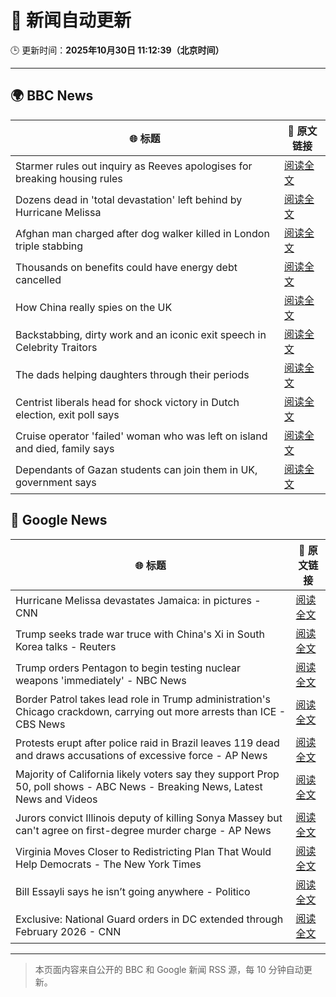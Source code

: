 # 🧠 新闻自动更新

🕒 更新时间：**2025年10月30日 11:12:39（北京时间）**

---

## 🌍 BBC News

| 🌐 标题 | 🔗 原文链接 |
|--------|-------------|
| Starmer rules out inquiry as Reeves apologises for breaking housing rules | [阅读全文](https://www.bbc.com/news/articles/cd04d0yxnrvo?at_medium=RSS&at_campaign=rss) |
| Dozens dead in 'total devastation' left behind by Hurricane Melissa | [阅读全文](https://www.bbc.com/news/articles/cy0kvrnyy4wo?at_medium=RSS&at_campaign=rss) |
| Afghan man charged after dog walker killed in London triple stabbing | [阅读全文](https://www.bbc.com/news/articles/c2lp7wx740go?at_medium=RSS&at_campaign=rss) |
| Thousands on benefits could have energy debt cancelled | [阅读全文](https://www.bbc.com/news/articles/c4gpzynky88o?at_medium=RSS&at_campaign=rss) |
| How China really spies on the UK | [阅读全文](https://www.bbc.com/news/articles/cgr4xpyrkdqo?at_medium=RSS&at_campaign=rss) |
| Backstabbing, dirty work and an iconic exit speech in Celebrity Traitors | [阅读全文](https://www.bbc.com/news/articles/c98n7k67y95o?at_medium=RSS&at_campaign=rss) |
| The dads helping daughters through their periods | [阅读全文](https://www.bbc.com/news/articles/cy8v5xn8gdvo?at_medium=RSS&at_campaign=rss) |
| Centrist liberals head for shock victory  in Dutch election, exit poll says | [阅读全文](https://www.bbc.com/news/articles/cpwvy4w875vo?at_medium=RSS&at_campaign=rss) |
| Cruise operator 'failed' woman who was left on island and died, family says | [阅读全文](https://www.bbc.com/news/articles/cwyndvj3640o?at_medium=RSS&at_campaign=rss) |
| Dependants of Gazan students can join them in UK, government says | [阅读全文](https://www.bbc.com/news/articles/cly91lj9y47o?at_medium=RSS&at_campaign=rss) |

## 📰 Google News

| 🌐 标题 | 🔗 原文链接 |
|--------|-------------|
| Hurricane Melissa devastates Jamaica: in pictures - CNN | [阅读全文](https://news.google.com/rss/articles/CBMiqwFBVV95cUxOaUVhZzZ4WWNscU50NEF5TVROOEZZUWQteEhWRHBQdk9HR3BrOEpyYlItUi1zaUpDY28xYWhfVGhRVEo1MnRSanl0UjJERkdDYkU3M2tNT0ZZekRTRF9XQU84ak1Ya090ZEctM0RhUjhJS193VzdWWFVyU05WTlVJNjZtWTVXdkRBUTUtSWhDRDdLQUluTkhoemNFZWhXX3RBZ0xONHoyY25ZX3M?oc=5) |
| Trump seeks trade war truce with China's Xi in South Korea talks - Reuters | [阅读全文](https://news.google.com/rss/articles/CBMiqgFBVV95cUxNRUN6ajZWR1MxcEY1VUpYNjVtYTFKM2g2ZkFqcmZubVJKTXZ2bHF3dkRWSVl4cXJJdXBBUkZxLUNmNkpoaWxYeHVQOHBkS1pfZ3hIdHkzN05fSU9CTERNZ1EyTDk0VGJUYUFjRENFVURTdWNhVjIxb0RQQ25qS0NfZnQtamhIZ1pld1FUbFJCeC1jSEpVT2laeHhKcE1ocUpBRVFTTkZNXzkxZw?oc=5) |
| Trump orders Pentagon to begin testing nuclear weapons 'immediately' - NBC News | [阅读全文](https://news.google.com/rss/articles/CBMiwwFBVV95cUxQMEZnTm4yNG1yOWg0X1pfSDFkSUdTNkR3bVNaWjQ0cU5sRlgzZWdDTENmQ3RkZjRoaUc1ck41SmY0OGI5UW5qTHhkSDhXaGE5STFWMW1UaUdNNWs0VG9wOXA4M2QtaVpSZ1dhYWxBMF92TnBJNW9LNXFSMnAwdEp0eUd1c0xWZE1iY0JJbGZPRjhnS3pTYmhERkRBcDR1M0NrdVpZUkpqU3ZHbEhtaGtPUGgybEJZenMtdWhyV0ZtSVpjMTDSAVZBVV95cUxPNGROdUV3ZmFmRVh5RTUzbmZzR0pwdkNscEJNaWYzVWFyQUFPa2U4QXE2NWxhQWJKTVhud2RmNG5LUkFQbVFxcW5KRlJUZDhZTHhRRm00Zw?oc=5) |
| Border Patrol takes lead role in Trump administration's Chicago crackdown, carrying out more arrests than ICE - CBS News | [阅读全文](https://news.google.com/rss/articles/CBMiqAFBVV95cUxNUkN3WlNqZjEwbE9mSzZ4TVpvUjJkQlFGNzhYS3JHSmNMTGZpS2NPZkt0ZVJQR3dVT21BNGRPU29TdDBKaU1tVTRpdjFqaS1NcWRQN3FacEpJdjAwNzNib0JmTmR4ZXlnTEpWYTNWZXZQNjItM3dqMkVEUm4wOTNNc29BVVBKVzJsSHIyeThNRDZNM0VEOGM1M3ROUEdCeW9jYXN2Qm05Rm_SAa4BQVVfeXFMUGYtckI2OEY1QVpXY3NQZG03cVN2VTZGODl5alNZMVF5OFB4YmkzVWdSa0VIeVdWVWd1SXJMUEFNN0c2Z0gxaW1kRjl3NnMwUnBCU045YmVWTnVZX2dvNkNVbVFJR1k1WFN0emFmMld3SXhGQkUxYThwWWUzNy15a2x2bF9RQnY5Ung4UEhyZnZXYWs4OGtaQ0tmX25IU2lZMmVNZjN2QzF6RHBIbU1n?oc=5) |
| Protests erupt after police raid in Brazil leaves 119 dead and draws accusations of excessive force - AP News | [阅读全文](https://news.google.com/rss/articles/CBMihwFBVV95cUxQNmVmaFF1STlNWkVzb3U0V2pKWmoxTVB1YVE0alAxUlFBMVVWUVFKMHhzelRRM2gzR0kxV2RBQWhBRGRkWXMxMV9XRVk4cm1OWFFMZWdUV3c4NmFEYk9ENlRjWnBnRWhfajloVVZrWFQxTkVJUUFGbHNLclY4S1BsQVVhVmxaQjg?oc=5) |
| Majority of California likely voters say they support Prop 50, poll shows - ABC News - Breaking News, Latest News and Videos | [阅读全文](https://news.google.com/rss/articles/CBMipwFBVV95cUxOY2tHUnpTR3Z5T3hFbXJnVzZpRnZCS3ZXM3k1Sm9GVUNnU1dXcWRMTlI1SXpCMmkwMTRBRy1TNndMWWhsUzZvLUxYSGJBakVYWGFEd01Ud3BIdHF3VlhqSC1lMklZaEpyVmJmUE5pTzlVcDQxdTFSek4zU1paQi1qdWhHS1ZDME9TdnNZdlhlWmh2YVdVZ1BPVFhoRGxjRm4tOTZYaGxlUdIBrAFBVV95cUxPeldEdkpORGFqdThRWHdKQlBvVl9RWEU2V0RiVTBOWEpNXzFzdHZlT3dtaUJhcDEzaC02ZTBFNUpmR0pPWEZzRWc2RmxlejQ1UFVVRTQwQUVIaEJ0RTgwVU9fMUh2dWlZQWpRMVdTd0dlYmlpbEJKeWRUY2l5bnAtZnJRb2VteUZjREdMZEoxcGJqdHVaOFVNUVpkWkJKNXVLZzBuM3NDS1JlNWpD?oc=5) |
| Jurors convict Illinois deputy of killing Sonya Massey but can't agree on first-degree murder charge - AP News | [阅读全文](https://news.google.com/rss/articles/CBMilgFBVV95cUxQOG5uQ0w0NXd6dWtVR0JyN1pVRGFCQWhkSmEyMkF0eDRrUjVSNTh0OTA5R3l6dHdzMDM3S01ZNUo1RG5SLXhMSmhLSG9kMUVqcGRXOXlYSmlHamFLZ1pEdG9mQld1d3JjVm9ka0lZbVd2TXR5OGg4M1VQYjVlc1lYVU9TTDVtM2wzMVFFUWV3QUhWSm5vOXc?oc=5) |
| Virginia Moves Closer to Redistricting Plan That Would Help Democrats - The New York Times | [阅读全文](https://news.google.com/rss/articles/CBMiiwFBVV95cUxPYjhuMFNleDROdFdOX21PaHRNbERVekwzRnVKbElUX2ZuOFRkMVN6djZYZ2NWaG5xU09ubHhKVU8yWDV0M2dQaUR1d3Z4dHgtMG9RdWhzaWlBM1ZXLWt2dV9BVzAwQ3dfMXpEU0h1RF8tdGhYbDYwNVRIbHR0eE53VHFZQ2kyLWk0TjdB?oc=5) |
| Bill Essayli says he isn’t going anywhere - Politico | [阅读全文](https://news.google.com/rss/articles/CBMiigFBVV95cUxQeFJ3S29MTjJfNC1iRjZ2V040YjZORExNSkpWdHBaMktFT2I2b05pcGI4aE4yM2cySUlxd29kLUlpOEg2WkZ2enpZUzlzeV85RmtmQTNaanBaNm5BbUdLbHVHdWZMallVZy0zb0pWV2t3Q192eVlEN25PZnMwcm9sRVdLRUhSb0w4ekE?oc=5) |
| Exclusive: National Guard orders in DC extended through February 2026 - CNN | [阅读全文](https://news.google.com/rss/articles/CBMiiAFBVV95cUxNbTZ1LW9DZkJmeHp5TTRJMFJhdk5DaXhhR0N1OFlqcEVxb1hpQWFaQUNwaXlnaURwd0E2MDZVdkxhMlhncEIyU2VNSk5rUkt2VENEZlhzN1JsWDRXZ283LTM1cDFoc3Z4bnRyX3k2b3hFRVBlOWEyVXlhamtHbHZtaVB3TEM4RWFM?oc=5) |

---
> 本页面内容来自公开的 BBC 和 Google 新闻 RSS 源，每 10 分钟自动更新。